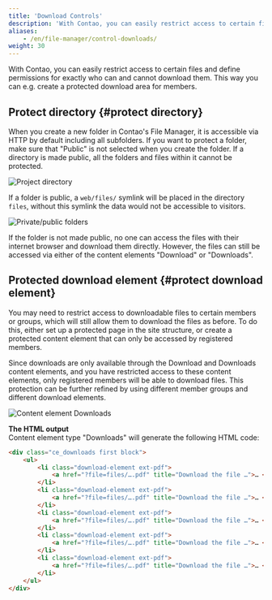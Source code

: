 ```yaml
---
title: 'Download Controls'
description: 'With Contao, you can easily restrict access to certain files and define exactly who can and cannot download them.'
aliases:
    - /en/file-manager/control-downloads/
weight: 30
---
```


With Contao, you can easily restrict access to certain files and define permissions for exactly who can and cannot 
download them. This way you can e.g. create a protected download area for members.


## Protect directory {#protect directory}

When you create a new folder in Contao's File Manager, it is accessible via HTTP by default including all subfolders.
If you want to protect a folder, make sure that "Public" is not selected when you create the folder. If a directory is 
made public, all the folders and files within it cannot be protected.

![Project directory](/de/file-manager/images/en/project_directory?classes=shadow)

If a folder is public, a `web/files/` symlink will be placed in the directory `files`, without this symlink the data 
would not be accessible to visitors.

![Private/public folders](/de/file-manager/images/en/private_public_folders.jpg?classes=shadow)

If the folder is not made public, no one can access the files with their internet browser and download them directly. 
However, the files can still be accessed via either of the content elements "Download" or "Downloads".

## Protected download element {#protect download element}

You may need to restrict access to downloadable files to certain members or groups, which will still allow them to 
download the files as before. To do this, either set up a protected page in the site structure, or create a protected content element that can 
only be accessed by registered members.

Since downloads are only available through the Download and Downloads content elements, and you have restricted access 
to these content elements, only registered members will be able to download files. This protection can be further refined 
by using different member groups and different download elements.

![Content element Downloads](/de/file-manager/images/en/downloads_content_element.jpg?classes=shadow)

**The HTML output**  
 Content element type "Downloads" will generate the following HTML code:

```html
<div class="ce_downloads first block">
    <ul>
        <li class="download-element ext-pdf">
            <a href="?file=files/….pdf" title="Download the file …">… <span class="size">(… KiB)</span></a>
        </li>
        <li class="download-element ext-pdf">
            <a href="?file=files/….pdf" title="Download the file …">… <span class="size">(… KiB)</span></a>
        </li>
        <li class="download-element ext-pdf">
            <a href="?file=files/….pdf" title="Download the file …">… <span class="size">(… KiB)</span></a>
        </li>
        <li class="download-element ext-pdf">
            <a href="?file=files/….pdf" title="Download the file …">… <span class="size">(… KiB)</span></a>
        </li>
        <li class="download-element ext-pdf">
            <a href="?file=files/….pdf" title="Download the file …">… <span class="size">(… KiB)</span></a>
        </li>
    </ul>
</div>
```

